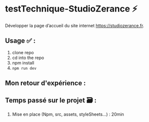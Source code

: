 # testTechnique-StudioZerance :zap:

Développer la page d’accueil du site internet https://studiozerance.fr.

## Usage :white_check_mark: : 

 1. clone repo
 2. cd into the repo
 3. npm install
 4. `npm run dev`

## Mon retour d'expérience :

## Temps passé sur le projet :card_file_box: :

1. Mise en place (Npm, src, assets, styleSheets...) : 20min
